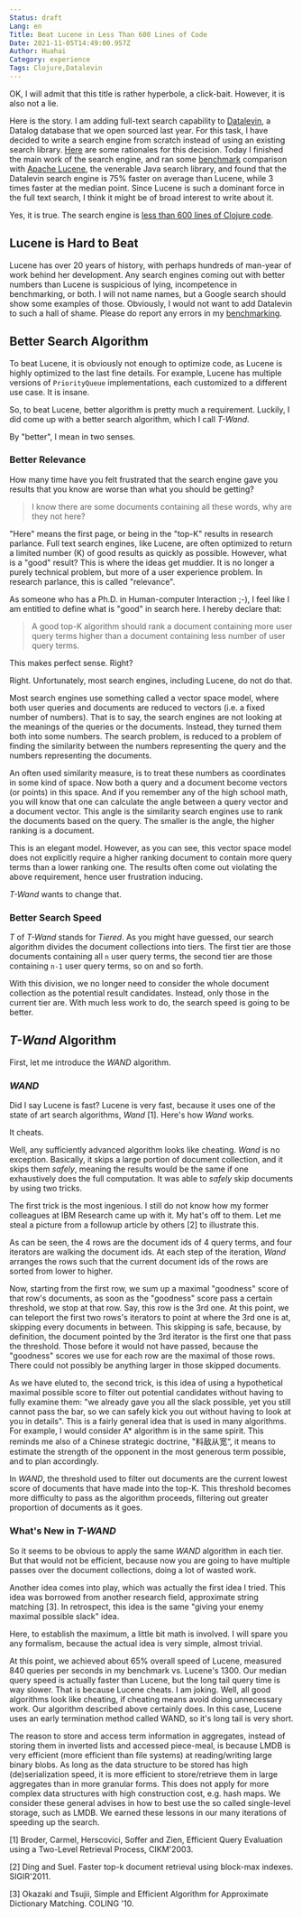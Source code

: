 ```yaml
---
Status: draft
Lang: en
Title: Beat Lucene in Less Than 600 Lines of Code
Date: 2021-11-05T14:49:00.957Z
Author: Huahai
Category: experience
Tags: Clojure,Datalevin
---
```

OK, I will admit that this title is rather hyperbole, a click-bait. However, it is also not a lie.

Here is the story. I am adding full-text search capability to [Datalevin](https://github.com/juji-io/datalevin), a Datalog database that we open sourced last year. For this task, I have decided to write a search engine from scratch instead of using an existing search library. [Here](https://github.com/juji-io/datalevin/blob/search/doc/search.md#rationale) are some rationales for this decision. Today I finished the main work of the search engine, and ran some [benchmark](https://github.com/juji-io/datalevin/tree/search/search-bench) comparison with [Apache Lucene](https://lucene.apache.org/), the venerable Java search library, and found that the Datalevin search engine is 75% faster on average than Lucene, while 3 times faster at the median point. Since Lucene is such a dominant force in the full text search, I think it might be of broad interest to write about it.

Yes, it is true. The search engine is [less than 600 lines of Clojure code](https://github.com/juji-io/datalevin/blob/search/src/datalevin/search.clj).

## Lucene is Hard to Beat

Lucene has over 20 years of history, with perhaps hundreds of man-year of work behind her development. Any search engines coming out with better numbers than Lucene is suspicious of lying, incompetence in benchmarking, or both. I will not name names, but a Google search should show some examples of those. Obviously, I would not want to add Datalevin to such a hall of shame. Please do report any errors in my [benchmarking](https://github.com/juji-io/datalevin/tree/search/search-bench).

## Better Search Algorithm

To beat Lucene, it is obviously not enough to optimize code, as Lucene is highly optimized to the last fine details. For example, Lucene has multiple versions of `PriorityQueue` implementations, each customized to a different use case. It is insane.

So, to beat Lucene, better algorithm is pretty much a requirement. Luckily, I did come up with a better search algorithm, which I call *T-Wand*.

By "better", I mean in two senses.

### Better Relevance

How many time have you felt frustrated that the search engine gave you results that you know are worse than what you should be getting? 

> I know there are some documents containing all these words, why are they not here?  

"Here" means the first page, or being in the "top-K" results in research parlance. Full text search engines, like Lucene, are often optimized to return a limited number (K) of good results as quickly as possible. However, what is a "good" result? This is where the ideas get muddier. It is no longer a purely technical problem, but more of a user experience problem. In research parlance, this is called "relevance".

As someone who has a Ph.D. in Human-computer Interaction ;-), I feel like I am entitled to define what is "good" in search here. I hereby declare that:

> A good top-K algorithm should rank a document containing more user query terms higher than a document containing less number of user query terms. 

This makes perfect sense. Right?

Right. Unfortunately, most search engines, including Lucene, do not do that. 

Most search engines use something called a vector space model, where both user queries and documents are reduced to vectors (i.e. a fixed number of numbers). That is to say, the search engines are not looking at the meanings of the queries or the documents. Instead, they turned them both into some numbers. The search problem, is reduced to a problem of finding the similarity between the numbers representing the query and the numbers representing the documents.

An often used similarity measure, is to treat these numbers as coordinates in some kind of space. Now both a query and a document become vectors (or points) in this space. And if you remember any of the high school math, you will know that one can calculate the angle between a query vector and a document vector. This angle is the similarity search engines use to rank the documents based on the query. The smaller is the angle, the higher ranking is a document.

This is an elegant model. However, as you can see, this vector space model does not explicitly require a higher ranking document to contain more query terms than a lower ranking one. The results often come out violating the above requirement, hence user frustration inducing.

*T-Wand* wants to change that.

### Better Search Speed

*T* of *T-Wand* stands for *Tiered*. As you might have guessed, our search algorithm divides the document collections into tiers. The first tier are those documents containing all `n` user query terms, the second tier are those containing `n-1` user query terms, so on and so forth.

With this division, we no longer need to consider the whole document collection as the potential result candidates. Instead, only those in the current tier are. With much less work to do, the search speed is going to be better.

## *T-Wand* Algorithm

First, let me introduce the *WAND* algorithm.

### *WAND*

Did I say Lucene is fast? Lucene is very fast, because it uses one of the state of art search algorithms, *Wand* [1]. Here's how *Wand* works. 

It cheats.

Well, any sufficiently advanced algorithm looks like cheating. *Wand* is no exception. Basically, it skips a large portion of document collection, and it skips them *safely*, meaning the results would be the same if one exhaustively does the full computation. It was able to *safely* skip documents by using two tricks. 

The first trick is the most ingenious. I still do not know how my former colleagues at IBM Research came up with it. My hat's off to them. Let me steal a picture from a followup article by others [2] to illustrate this.

As can be seen, the 4 rows are the document ids of 4 query terms, and four iterators are walking the document ids. At each step of the iteration, *Wand* arranges the rows such that the current document ids of the rows are sorted from lower to higher. 

Now, starting from the first row, we sum up a maximal "goodness" score of that row's documents, as soon as the "goodness" score pass a certain threshold, we stop at that row. Say, this row is the 3rd one. At this point, we can teleport the first two rows's iterators to point at where the 3rd one is at, skipping every documents in between. This skipping is safe, because, by definition, the document pointed by the 3rd iterator is the first one that pass the threshold. Those before it would not have passed, because the "goodness" scores we use for each row are the maximal of those rows. There could not possibly be anything larger in those skipped documents. 

As we have eluted to, the second trick, is this idea of using a hypothetical maximal possible score to filter out potential candidates without having to fully examine them: "we already gave you all the slack possible, yet you still cannot pass the bar, so we can safely kick you out without having to look at you in details". This is a fairly general idea that is used in many algorithms. For example, I would consider A\* algorithm is in the same spirit. This reminds me also of a Chinese strategic doctrine, "料敌从宽“, it means to estimate the strength of the opponent in the most generous term possible, and to plan accordingly.

In *WAND*, the threshold used to filter out documents are the current lowest score of documents that have made into the top-K. This threshold becomes more difficulty to pass as the algorithm proceeds, filtering out greater proportion of documents as it goes.

### What's New in *T-WAND*

So it seems to be obvious to apply the same *WAND* algorithm in each tier. But that would not be efficient, because now you are going to have multiple passes over the document collections, doing a lot of wasted work. 

Another idea comes into play, which was actually the first idea I tried. This idea was borrowed from another research field, approximate string matching \[3]. In retrospect, this idea is the same "giving your enemy maximal possible slack" idea. 

Here, to establish the maximum, a little bit math is involved. I will spare you any formalism, because the actual idea is very simple, almost trivial. 

At this point, we achieved about 65%
overall speed of Lucene, measured 840 queries per seconds in my benchmark vs.
Lucene's 1300. Our median query speed is actually faster than Lucene, but
the long tail query time is way slower. That is because Lucene cheats. I am
joking. Well, all good algorithms look like cheating, if cheating means avoid
doing unnecessary work. Our algorithm described above certainly does. In this case, Lucene uses an early termination method called WAND, so it's long tail is very short.

The reason to store and access term information in aggregates, instead of
storing them in inverted lists and accessed piece-meal, is because LMDB is very
efficient (more efficient than file systems) at reading/writing large binary
blobs. As long as the data structure to be stored has high (de)serialization
speed, it is more efficient to store/retrieve them in large aggregates than in
more granular forms. This does not apply for more complex data structures with
high construction cost, e.g. hash maps. We consider these general advises in how
to best use the so called single-level storage, such as LMDB. We earned these
lessons in our many iterations of speeding up the search.



\[1] Broder, Carmel, Herscovici, Soffer and Zien, Efficient Query Evaluation using a Two-Level Retrieval Process, CIKM'2003.

\[2] Ding and Suel. Faster top-k document retrieval using block-max indexes. SIGIR'2011.

\[3] Okazaki and Tsujii, Simple and Efficient Algorithm for Approximate Dictionary Matching. COLING '10.

